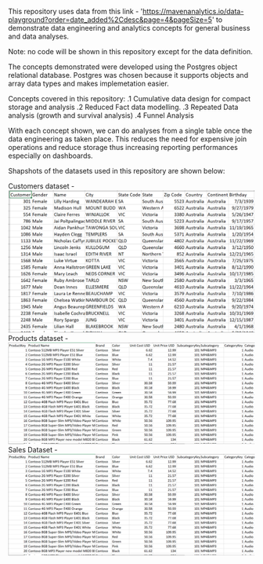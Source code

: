 This repository uses data from this link - 'https://mavenanalytics.io/data-playground?order=date_added%2Cdesc&page=4&pageSize=5' to demonstrate data engineering and analytics concepts for general business and data analyses.

Note: no code will be shown in this repository except for the data definition.

The concepts demonstrated were developed using the Postgres object relational database. Postgres was chosen because it supports objects and array data types and makes implemetation easier.

Concepts covered in this repository:
.1 Cumulative data design for compact storage and analysis
.2 Reduced Fact data modelling.
.3 Repeated Data analysis (growth and survival analysis)
.4 Funnel Analysis

With each concept shown, we can do analyses from a single table once the data engineering as taken place. This reduces the need for expensive join operations and reduce storage thus increasing reporting performances especially on dashboards.

Shapshots of the datasets used in this repository are shown below:

Customers dataset -
![Alt text](Customers_raw.png)
Products dataset -
![Alt text](Products_raw.png)
Sales Dataset -
![Alt text](Sales_raw.png)
